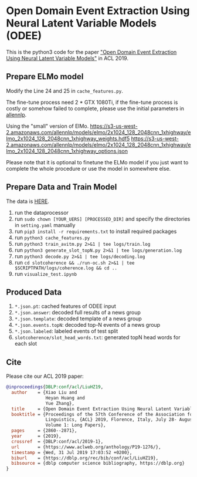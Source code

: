 # Open Domain Event Extraction Using Neural Latent Variable Models (ODEE)
This is the python3 code for the paper ["Open Domain Event Extraction Using Neural Latent Variable Models"](https://arxiv.org/abs/1906.06947) in ACL 2019.

## Prepare ELMo model
Modify the Line 24 and 25 in `cache_features.py`.

The fine-tune process need 2 * GTX 1080Ti, if the fine-tune process is costly or somehow failed 
to complete, please use the initial parameters in [allennlp](https://allennlp.org/elmo).

Using the "small" version of ElMo.
https://s3-us-west-2.amazonaws.com/allennlp/models/elmo/2x1024_128_2048cnn_1xhighway/elmo_2x1024_128_2048cnn_1xhighway_weights.hdf5
https://s3-us-west-2.amazonaws.com/allennlp/models/elmo/2x1024_128_2048cnn_1xhighway/elmo_2x1024_128_2048cnn_1xhighway_options.json

Please note that it is optional to finetune the ELMo model if you just want to complete the whole procedure
or use the model in somewhere else.

## Prepare Data and Train Model

The data is [HERE](https://drive.google.com/open?id=1KjL3mAxj9nmzqC75s2rNaT6x6CJBZZTj).

1. run the dataprocessor
2. run `sudo chown [YOUR_UERS] [PROCESSED_DIR]` and specify the directories in `setting.yaml` manually
2. run `pip3 install -r requirements.txt` to install required packages
3. run `python3 cache_features.py`
4. run `python3 train_avitm.py 2>&1 | tee logs/train.log`
5. run `python3 generate_slot_topN.py 2>&1 | tee logs/generation.log`
6. run `python3 decode.py 2>&1 | tee logs/decoding.log`
7. run `cd slotcoherence && ./run-oc.sh 2>&1 | tee $SCRIPTPATH/logs/coherence.log && cd ..`
8. run `visualize_test.ipynb`

## Produced Data
1. `*.json.pt`: cached features of ODEE input
2. `*.json.answer`: decoded full results of a news group
3. `*.json.template`: decoded template of a news group
4. `*.json.events.topN`: decoded top-N events of a news group
5. `*.json.labeled`: labeled events of test split
6. `slotcoherence/slot_head_words.txt`: generated topN head words for each slot

## Cite
Please cite our ACL 2019 paper:
```bibtex
@inproceedings{DBLP:conf/acl/LiuHZ19,
  author    = {Xiao Liu and
               Heyan Huang and
               Yue Zhang},
  title     = {Open Domain Event Extraction Using Neural Latent Variable Models},
  booktitle = {Proceedings of the 57th Conference of the Association for Computational
               Linguistics, {ACL} 2019, Florence, Italy, July 28- August 2, 2019,
               Volume 1: Long Papers},
  pages     = {2860--2871},
  year      = {2019},
  crossref  = {DBLP:conf/acl/2019-1},
  url       = {https://www.aclweb.org/anthology/P19-1276/},
  timestamp = {Wed, 31 Jul 2019 17:03:52 +0200},
  biburl    = {https://dblp.org/rec/bib/conf/acl/LiuHZ19},
  bibsource = {dblp computer science bibliography, https://dblp.org}
}
```
